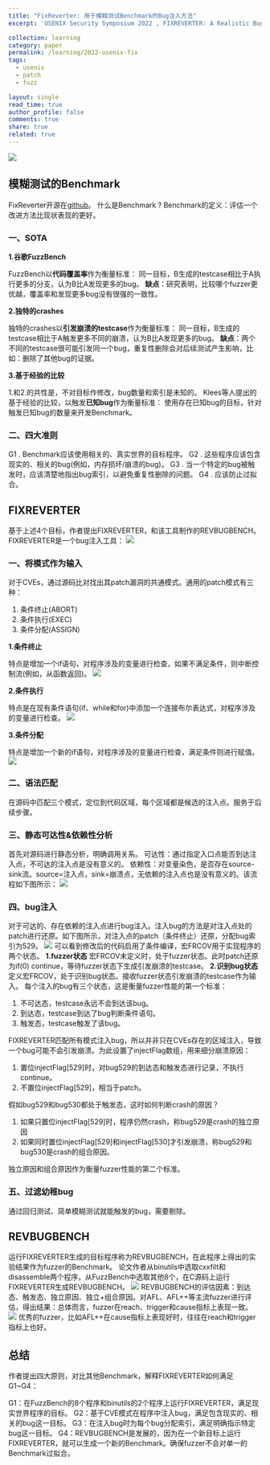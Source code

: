 ```yaml
---
title: "FixReverter: 用于模糊测试Benchmark的Bug注入方法"
excerpt: 'USENIX Security Symposium 2022 , FIXREVERTER: A Realistic Bug Injection Methodology for Benchmarking'

collection: learning
category: paper
permalink: /learning/2022-usenix-fix
tags: 
  - usenix
  - patch
  - fuzz

layout: single
read_time: true
author_profile: false
comments: true
share: true
related: true
---
```


![](../images/learning/2022_usenix_fix/1.png)

## 模糊测试的Benchmark
FixReverter开源在[github](https://github.com/UTD-FAST-Lab/RevBugBench)。
什么是Benchmark ? Benchmark的定义：评估一个改进方法比现状表现的更好。
### 一、SOTA

**1.谷歌FuzzBench**

FuzzBench以**代码覆盖率**作为衡量标准：
同一目标，B生成的testcase相比于A执行更多的分支，认为B比A发现更多的bug。
**缺点**：研究表明，比较哪个fuzzer更优越，覆盖率和发现更多bug没有很强的一致性。

**2.独特的crashes**

独特的crashes以**引发崩溃的testcase**作为衡量标准：
同一目标，B生成的testcase相比于A触发更多不同的崩溃，认为B比A发现更多的bug。
**缺点**：两个不同的testcase很可能引发同一个bug，重复性删除会对后续测试产生影响，比如：删除了其他bug的证据。

**3.基于经验的比较**

1.和2.的共性是，不对目标作修改，bug数量和索引是未知的。
Klees等人提出的基于经验的比较，以触发**已知bug**作为衡量标准：
使用存在已知bug的目标，针对触发已知bug的数量来开发Benchmark。

### 二、四大准则

G1 . Benchmark应该使用相关的、真实世界的目标程序。
G2 . 这些程序应该包含现实的、相关的bug(例如，内存损坏/崩溃的bug)。
G3 . 当一个特定的bug被触发时，应该清楚地指出bug索引，以避免重复性删除的问题。
G4 . 应该防止过拟合。

## FIXREVERTER

基于上述4个目标，作者提出FIXREVERTER，和该工具制作的REVBUGBENCH。FIXREVERTER是一个bug注入工具：
![](../images/learning/2022_usenix_fix/2.png)
### 一、将模式作为输入
对于CVEs，通过源码比对找出其patch漏洞的共通模式。通用的patch模式有三种：
1. 条件终止(ABORT)
2. 条件执行(EXEC)
3. 条件分配(ASSIGN)

**1.条件终止**

特点是增加一个if语句，对程序涉及的变量进行检查，如果不满足条件，则中断控制流(例如，从函数返回)。
![](../images/learning/2022_usenix_fix/3.png)

**2.条件执行**

特点是在现有条件语句(if、while和for)中添加一个连接布尔表达式，对程序涉及的变量进行检查。
![](../images/learning/2022_usenix_fix/4.png)

**3.条件分配**

特点是增加一个新的if语句，对程序涉及的变量进行检查，满足条件则进行赋值。
![](../images/learning/2022_usenix_fix/5.png)

### 二、语法匹配
在源码中匹配三个模式，定位到代码区域，每个区域都是候选的注入点。服务于后续步骤。
### 三、静态可达性&依赖性分析
首先对源码进行静态分析，明确调用关系。
可达性：通过指定入口点能否到达注入点，不可达的注入点是没有意义的。
依赖性：对变量染色，是否存在source-sink流。source=注入点，sink=崩溃点，无依赖的注入点也是没有意义的。该流程如下图所示：
![](../images/learning/2022_usenix_fix/6.png)

### 四、bug注入

对于可达的、存在依赖的注入点进行bug注入。注入bug的方法是对注入点处的patch进行还原。如下图所示，对注入点的patch（条件终止）还原，分配bug索引为529。
![](../images/learning/2022_usenix_fix/7.png)
可以看到修改后的代码启用了条件编译，宏FRCOV用于实现程序的两个状态。
**1.fuzzer状态**
宏FRCOV未定义时，处于fuzzer状态。此时patch还原为if(0) continue，等待fuzzer状态下生成引发崩溃的testcase。
**2.识别bug状态**
定义宏FRCOV，处于识别bug状态。接收fuzzer状态引发崩溃的testcase作为输入。
每个注入的bug有三个状态，这是衡量fuzzer性能的第一个标准：

1. 不可达态，testcase永远不会到达该bug。
2. 到达态，testcase到达了bug判断条件语句。
3. 触发态，testcase触发了该bug。

FIXREVERTER匹配所有模式注入bug，所以并非只在CVEs存在的区域注入，导致一个bug可能不会引发崩溃。为此设置了injectFlag数组，用来细分崩溃原因：
1. 置位injectFlag[529]时，对bug529的到达态和触发态进行记录，不执行continue。
2. 不置位injectFlag[529]，相当于patch。

假如bug529和bug530都处于触发态，这时如何判断crash的原因？

1. 如果只置位injectFlag[529]时，程序仍然crash，称bug529是crash的独立原因
2. 如果同时置位injectFlag[529]和injectFlag[530]才引发崩溃，称bug529和bug530是crash的组合原因。

独立原因和组合原因作为衡量fuzzer性能的第二个标准。

### 五、过滤幼稚bug

通过回归测试、简单模糊测试就能触发的bug，需要剔除。

## REVBUGBENCH
运行FIXREVERTER生成的目标程序称为REVBUGBENCH，在此程序上得出的实验结果作为fuzzer的Benchmark。
论文作者从binutils中选取cxxfilt和disassemble两个程序，从FuzzBench中选取其他8个，在C源码上运行FIXREVERTER生成REVBUGBENCH。
![](../images/learning/2022_usenix_fix/8.png)
REVBUGBENCH的评估因素：到达态、触发态、独立原因、独立+组合原因。对AFL、AFL++等主流fuzzer进行评估，得出结果：总体而言，fuzzer在reach、trigger和cause指标上表现一致。
![](../images/learning/2022_usenix_fix/9.png)
优秀的fuzzer，比如AFL++在cause指标上表现好时，往往在reach和trigger指标上也好。
## 总结
作者提出四大原则，对比其他Benchmark，解释FIXREVERTER如何满足G1~G4：

G1：在FuzzBench的8个程序和binutils的2个程序上运行FIXREVERTER，满足现实世界程序的目标。
G2：基于CVE模式在程序中注入bug，满足包含现实的、相关的bug这一目标。
G3：在注入bug时为每个bug分配索引，满足明确指示特定bug这一目标。
G4：REVBUGBENCH是发展的，因为在一个新目标上运行FIXREVERTER，就可以生成一个新的Benchmark。确保fuzzer不会对单一的Benchmark过拟合。
